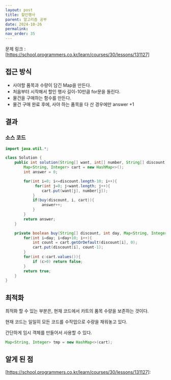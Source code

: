 ```yaml
---
layout: post
title: 할인행사
parent: 알고리즘 공부
date: 2024-10-26
permalink:
nav_order: 35
---
```


문제 링크 : [https://school.programmers.co.kr/learn/courses/30/lessons/131127]

## 접근 방식

- 사야할 품목과 수량이 담긴 Map을 만든다.
- 처음부터 시작해서 할인 행사 길이-10만큼 for문을 돌린다.
- 물건을 구매하는 함수를 만든다.
- 물건 구매 완료 후에, 사야 하는 품목을 다 산 경우에만 answer +1

## 결과

### 소스 코드

```java
import java.util.*;

class Solution {
    public int solution(String[] want, int[] number, String[] discount) {
        Map<String, Integer> cart = new HashMap<>();
        int answer = 0;

        for(int i=0; i<=discount.length-10; i++){
             for(int j=0; j<want.length; j++){
                cart.put(want[j], number[j]);
            }
            if(buy(discount, i, cart)){
                answer++;
            }
        }
        return answer;
    }

    private boolean buy(String[] discount, int day, Map<String, Integer> cart){
        for(int i=day; i<day+10; i++){
            int count = cart.getOrDefault(discount[i], 0);
            cart.put(discount[i], count-1);
        }
        for(int c:cart.values()){
            if (c>0) return false;
        }
        return true;
    }
}
```

## 최적화

최적화 할 수 있는 부분은, 현재 코드에서 카트의 품목 수량을 보존하는 것이다.

현재 코드는 일일히 모든 코드를 수작업으로 수량을 채워놓고 있다.

간단하게 임시 객체를 만들어서 사용할 수 있다.

```java
Map<String, Integer> tmp = new HashMap<>(cart);
```

## 알게 된 점

[https://school.programmers.co.kr/learn/courses/30/lessons/131127]:
